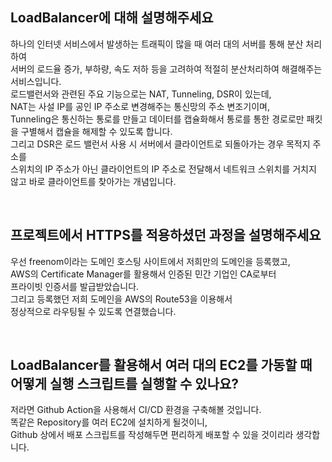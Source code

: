 ## LoadBalancer에 대해 설명해주세요

하나의 인터넷 서비스에서 발생하는 트래픽이 많을 때 여러 대의 서버를 통해 분산 처리하여  
서버의 로드율 증가, 부하량, 속도 저하 등을 고려하여 적절히 분산처리하여 해결해주는 서비스입니다.  
로드밸런서와 관련된 주요 기능으로는 NAT, Tunneling, DSR이 있는데,  
NAT는 사설 IP를 공인 IP 주소로 변경해주는 통신망의 주소 변조기이며,  
Tunneling은 통신하는 통로를 만들고 데이터를 캡슐화해서 통로를 통한 경로로만 패킷을 구별해서 캡슐을 해제할 수 있도록 합니다.  
그리고 DSR은 로드 밸런서 사용 시 서버에서 클라이언트로 되돌아가는 경우 목적지 주소를  
스위치의 IP 주소가 아닌 클라이언트의 IP 주소로 전달해서 네트워크 스위치를 거치지 않고 바로 클라이언트를 찾아가는 개념입니다.

<br>

## 프로젝트에서 HTTPS를 적용하셨던 과정을 설명해주세요

우선 freenom이라는 도메인 호스팅 사이트에서 저희만의 도메인을 등록했고,  
AWS의 Certificate Manager를 활용해서 인증된 민간 기업인 CA로부터  
프라이빗 인증서를 발급받았습니다.  
그리고 등록했던 저희 도메인을 AWS의 Route53을 이용해서  
정상적으로 라우팅될 수 있도록 연결했습니다.

<br>

## LoadBalancer를 활용해서 여러 대의 EC2를 가동할 때 어떻게 실행 스크립트를 실행할 수 있나요?

저라면 Github Action을 사용해서 CI/CD 환경을 구축해볼 것입니다.  
똑같은 Repository를 여러 EC2에 설치하게 될것이니,  
Github 상에서 배포 스크립트를 작성해두면 편리하게 배포할 수 있을 것이리라 생각합니다.
